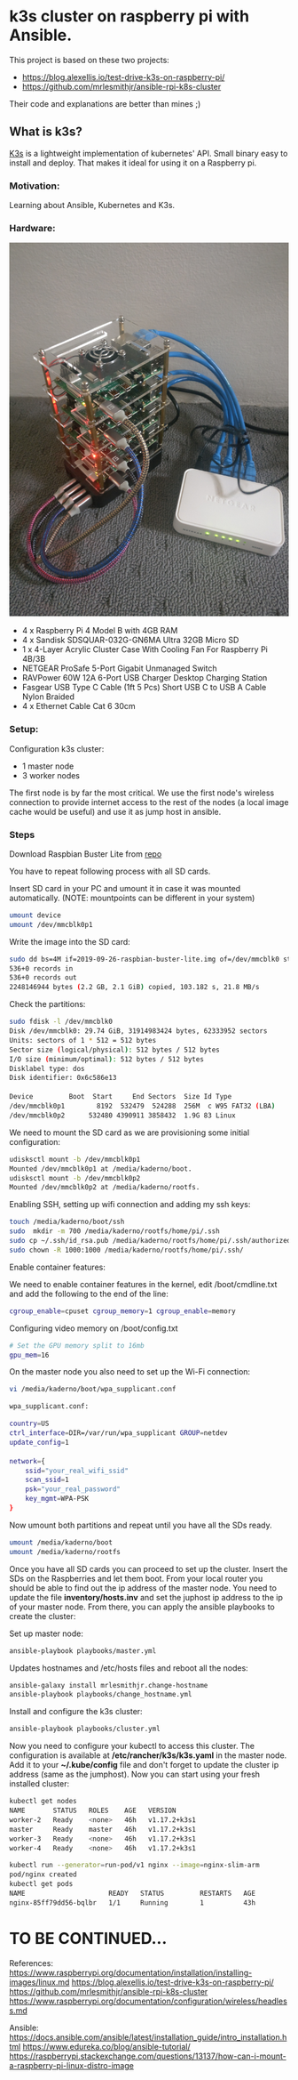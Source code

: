 # k3s cluster on raspberry pi with Ansible.

This project is based on these two projects:
- https://blog.alexellis.io/test-drive-k3s-on-raspberry-pi/
- https://github.com/mrlesmithjr/ansible-rpi-k8s-cluster

Their code and explanations are better than mines ;)


## What is k3s? 

[K3s](https://k3s.io/) is a lightweight implementation of kubernetes' API. Small binary easy to install and deploy. That makes it ideal for using it on a Raspberry pi.

### Motivation:

Learning about Ansible, Kubernetes and K3s.

### Hardware:
![cluster](cluster.jpg)
- 4 x Raspberry Pi 4 Model B with 4GB RAM 
- 4 x Sandisk SDSQUAR-032G-GN6MA Ultra 32GB Micro SD
- 1 x 4-Layer Acrylic Cluster Case With Cooling Fan For Raspberry Pi 4B/3B
- NETGEAR ProSafe 5-Port Gigabit Unmanaged Switch 
- RAVPower 60W 12A 6-Port USB Charger Desktop Charging Station
- Fasgear USB Type C Cable (1ft 5 Pcs) Short USB C to USB A Cable Nylon Braided
- 4 x Ethernet Cable Cat 6 30cm

### Setup:

Configuration k3s cluster:
- 1 master node
- 3 worker nodes

The first node is by far the most critical. We use the first node's wireless connection to provide internet access to the rest of the nodes (a local image cache would be useful) and use it as jump host in ansible.


### Steps

Download Raspbian Buster Lite from [repo](https://www.raspberrypi.org/downloads/raspbian/)

You have to repeat following process with all SD cards.

Insert SD card in your PC and umount it in case it was mounted automatically. (NOTE: mountpoints can be different in your system)
``` bash
umount device
umount /dev/mmcblk0p1
```
Write the image into the SD card:
``` bash
sudo dd bs=4M if=2019-09-26-raspbian-buster-lite.img of=/dev/mmcblk0 status=progress  conv=fsync
536+0 records in
536+0 records out
2248146944 bytes (2.2 GB, 2.1 GiB) copied, 103.182 s, 21.8 MB/s
```
Check the partitions:

``` bash
sudo fdisk -l /dev/mmcblk0
Disk /dev/mmcblk0: 29.74 GiB, 31914983424 bytes, 62333952 sectors
Units: sectors of 1 * 512 = 512 bytes
Sector size (logical/physical): 512 bytes / 512 bytes
I/O size (minimum/optimal): 512 bytes / 512 bytes
Disklabel type: dos
Disk identifier: 0x6c586e13

Device         Boot  Start     End Sectors  Size Id Type
/dev/mmcblk0p1        8192  532479  524288  256M  c W95 FAT32 (LBA)
/dev/mmcblk0p2      532480 4390911 3858432  1.9G 83 Linux
```
We need to mount the SD card as we are provisioning some initial configuration:
``` bash
udisksctl mount -b /dev/mmcblk0p1
Mounted /dev/mmcblk0p1 at /media/kaderno/boot.
udisksctl mount -b /dev/mmcblk0p2
Mounted /dev/mmcblk0p2 at /media/kaderno/rootfs.
```
Enabling SSH, setting up wifi connection and adding my ssh keys:
``` bash
touch /media/kaderno/boot/ssh
sudo  mkdir -m 700 /media/kaderno/rootfs/home/pi/.ssh
sudo cp ~/.ssh/id_rsa.pub /media/kaderno/rootfs/home/pi/.ssh/authorized_keys
sudo chown -R 1000:1000 /media/kaderno/rootfs/home/pi/.ssh/
```
Enable container features:

We need to enable container features in the kernel, edit /boot/cmdline.txt and add the following to the end of the line:

```bash
cgroup_enable=cpuset cgroup_memory=1 cgroup_enable=memory
```

Configuring video memory on /boot/config.txt
```bash
# Set the GPU memory split to 16mb
gpu_mem=16
```

On the master node you also need to set up the Wi-Fi connection:
``` bash
vi /media/kaderno/boot/wpa_supplicant.conf
```
``` bash
wpa_supplicant.conf:
```
``` bash
country=US
ctrl_interface=DIR=/var/run/wpa_supplicant GROUP=netdev
update_config=1

network={
    ssid="your_real_wifi_ssid"
    scan_ssid=1
    psk="your_real_password"
    key_mgmt=WPA-PSK
}
```

Now umount both partitions and repeat until you have all the SDs ready.
``` bash
umount /media/kaderno/boot
umount /media/kaderno/rootfs
```

Once you have all SD cards you can proceed to set up the cluster. Insert the SDs on the Raspberries and let them boot. From your local router you should be able to find out the ip address of the master node. You need to update the file **inventory/hosts.inv** and set the juphost ip address to the ip of your master node. From there, you can apply the ansible playbooks to create the cluster:

Set up master node:

``` bash
ansible-playbook playbooks/master.yml 

```

Updates hostnames and /etc/hosts files and reboot all the nodes:
``` bash
ansible-galaxy install mrlesmithjr.change-hostname
ansible-playbook playbooks/change_hostname.yml

```
Install and configure the k3s cluster:

``` bash
ansible-playbook playbooks/cluster.yml
```

Now you need to configure your kubectl to access this cluster. The configuration is available at **/etc/rancher/k3s/k3s.yaml** in the master node. Add it to your **~/.kube/config** file and don't forget to update the cluster ip address (same as the jumphost). Now you can start using your fresh installed cluster:


``` bash
kubectl get nodes
NAME       STATUS   ROLES    AGE   VERSION
worker-2   Ready    <none>   46h   v1.17.2+k3s1
master     Ready    master   46h   v1.17.2+k3s1
worker-3   Ready    <none>   46h   v1.17.2+k3s1
worker-4   Ready    <none>   46h   v1.17.2+k3s1

```


``` bash
kubectl run --generator=run-pod/v1 nginx --image=nginx-slim-arm
pod/nginx created
kubectl get pods
NAME                     READY   STATUS         RESTARTS   AGE
nginx-85ff79dd56-bqlbr   1/1     Running        1          43h

```


# TO BE CONTINUED...

References:
https://www.raspberrypi.org/documentation/installation/installing-images/linux.md
https://blog.alexellis.io/test-drive-k3s-on-raspberry-pi/
https://github.com/mrlesmithjr/ansible-rpi-k8s-cluster
https://www.raspberrypi.org/documentation/configuration/wireless/headless.md

Ansible:
https://docs.ansible.com/ansible/latest/installation_guide/intro_installation.html
https://www.edureka.co/blog/ansible-tutorial/
https://raspberrypi.stackexchange.com/questions/13137/how-can-i-mount-a-raspberry-pi-linux-distro-image
